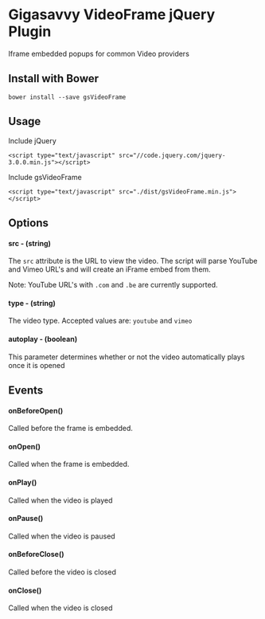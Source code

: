 # Gigasavvy VideoFrame jQuery Plugin
Iframe embedded popups for common Video providers

## Install with Bower

```bower install --save gsVideoFrame```



## Usage

Include jQuery

```<script type="text/javascript" src="//code.jquery.com/jquery-3.0.0.min.js"></script>```

Include gsVideoFrame

```<script type="text/javascript" src="./dist/gsVideoFrame.min.js"></script>```



## Options

#### src - (string)
The `src` attribute is the URL to view the video. The script will parse YouTube and Vimeo URL's and will create an iFrame embed from them.

Note: YouTube URL's with `.com` and `.be` are currently supported.

#### type - (string)
The video type. Accepted values are: `youtube` and `vimeo`

#### autoplay - (boolean)
This parameter determines whether or not the video automatically plays once it is opened



## Events

#### onBeforeOpen()
Called before the frame is embedded.

#### onOpen()
Called when the frame is embedded.

#### onPlay()
Called when the video is played

#### onPause()
Called when the video is paused

#### onBeforeClose()
Called before the video is closed

#### onClose()
Called when the video is closed
